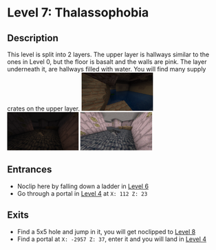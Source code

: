# Level 7: Thalassophobia

## Description
This level is split into 2 layers. The upper layer is hallways similar to the ones in Level 0, but the floor is basalt and the walls are pink. The layer underneath it, are hallways filled with water. You will find many supply crates on the upper layer.
<img src="./img/Level_7_downstairs.png" width="33%" />
<img src="./img/Level_7_upstairs_dark.png" width="33%" />
<img src="./img/Level_7_upstairs_bright.png" width="33%" />


## Entrances
* Noclip here by falling down a ladder in <a href="./Level_6.md">Level 6</a>
* Go through a portal in <a href="./Level_4.md">Level 4</a> at `X: 112 Z: 23`

## Exits
* Find a 5x5 hole and jump in it, you will get noclipped to <a href="./Level_8.md">Level 8</a>
* Find a portal at `X: -2957 Z: 37`, enter it and you will land in <a href="./Level_4.md">Level 4</a>